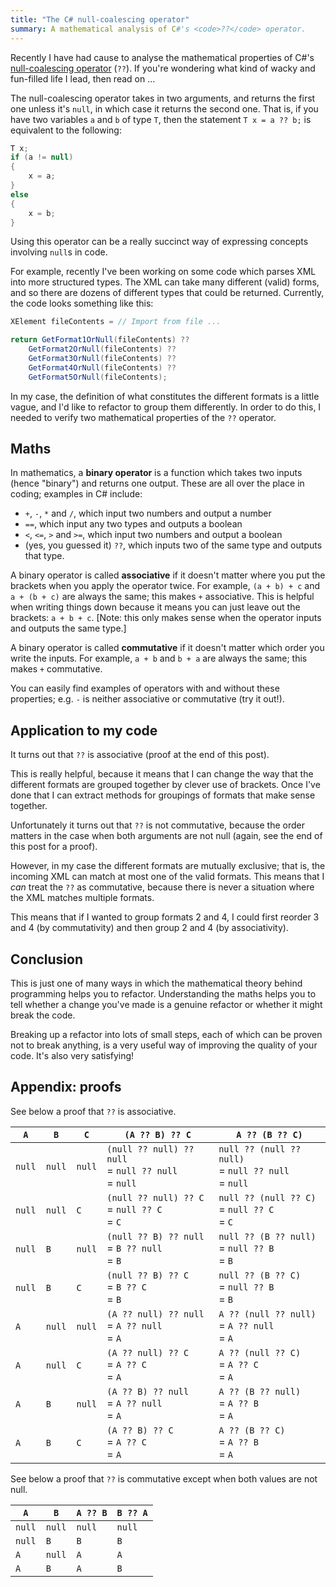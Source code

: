 ```yaml
---
title: "The C# null-coalescing operator"
summary: A mathematical analysis of C#'s <code>??</code> operator.
---
```


Recently I have had cause to analyse the mathematical properties of C#'s
[null-coalescing
operator](https://docs.microsoft.com/en-us/dotnet/csharp/language-reference/operators/null-coalescing-operator)
(`??`). If you're wondering what kind of wacky and fun-filled life I lead, then
read on&nbsp;...

The null-coalescing operator takes in two arguments, and returns the first one
unless it's `null`, in which case it returns the second one. That is, if you
have two variables `a` and `b` of type `T`, then the statement `T x = a ?? b;`
is equivalent to the following:

```cs
T x;
if (a != null)
{
    x = a;
}
else
{
    x = b;
}
```

Using this operator can be a really succinct way of expressing concepts
involving `null`s in code.

For example, recently I've been working on some code which parses XML into more
structured types. The XML can take many different (valid) forms, and so there
are dozens of different types that could be returned. Currently, the code looks
something like this:

```cs
XElement fileContents = // Import from file ...

return GetFormat1OrNull(fileContents) ??
    GetFormat2OrNull(fileContents) ??
    GetFormat3OrNull(fileContents) ??
    GetFormat4OrNull(fileContents) ??
    GetFormat5OrNull(fileContents);
```

In my case, the definition of what constitutes the different formats is a little
vague, and I'd like to refactor to group them differently. In order to do this,
I needed to verify two mathematical properties of the `??` operator.

## Maths

In mathematics, a **binary operator** is a function which takes two inputs
(hence "binary") and returns one output. These are all over the place in coding;
examples in C# include:

- `+`, `-`, `*` and `/`, which input two numbers and output a number
- `==`, which input any two types and outputs a boolean
- `<`, `<=`, `>` and `>=`, which input two numbers and output a boolean
- (yes, you guessed it) `??`, which inputs two of the same type and outputs that
  type.

A binary operator is called **associative** if it doesn't matter where you put
the brackets when you apply the operator twice. For example, `(a + b) + c` and
`a + (b + c)` are always the same; this makes `+` associative. This is helpful
when writing things down because it means you can just leave out the brackets:
`a + b + c`. [Note: this only makes sense when the operator inputs and outputs
the same type.]

A binary operator is called **commutative** if it doesn't matter which order you
write the inputs. For example, `a + b` and `b + a` are always the same; this
makes `+` commutative.

You can easily find examples of operators with and without these properties;
e.g. `-` is neither associative or commutative (try it out!).

## Application to my code

It turns out that `??` is associative (proof at the end of this post).

This is really helpful, because it means that I can change the way that the
different formats are grouped together by clever use of brackets. Once I've done
that I can extract methods for groupings of formats that make sense together.

Unfortunately it turns out that `??` is not commutative, because the order
matters in the case when both arguments are not null (again, see the end of this
post for a proof).

However, in my case the different formats are mutually exclusive; that is, the
incoming XML can match at most one of the valid formats. This means that I _can_
treat the `??` as commutative, because there is never a situation where the XML
matches multiple formats.

This means that if I wanted to group formats 2 and 4, I could first reorder 3
and 4 (by commutativity) and then group 2 and 4 (by associativity).

## Conclusion

This is just one of many ways in which the mathematical theory behind
programming helps you to refactor. Understanding the maths helps you to tell
whether a change you've made is a genuine refactor or whether it might break the
code.

Breaking up a refactor into lots of small steps, each of which can be proven not
to break anything, is a very useful way of improving the quality of your code.
It's also very satisfying!

## Appendix: proofs

See below a proof that `??` is associative.

| `A`    | `B`    | `C`    | `(A ?? B) ?? C`                                            | `A ?? (B ?? C)`                                            |
| ------ | ------ | ------ | ---------------------------------------------------------- | ---------------------------------------------------------- |
| `null` | `null` | `null` | `(null ?? null) ?? null`<br/>= `null ?? null`<br/>= `null` | `null ?? (null ?? null)`<br/>= `null ?? null`<br/>= `null` |
| `null` | `null` | `C`    | `(null ?? null) ?? C`<br/>= `null ?? C`<br/>= `C`          | `null ?? (null ?? C)`<br/>= `null ?? C`<br/>= `C`          |
| `null` | `B`    | `null` | `(null ?? B) ?? null`<br/>= `B ?? null`<br/>= `B`          | `null ?? (B ?? null)`<br/>= `null ?? B`<br/>= `B`          |
| `null` | `B`    | `C`    | `(null ?? B) ?? C`<br/>= `B ?? C`<br/>= `B`                | `null ?? (B ?? C)`<br/>= `null ?? B`<br/>= `B`             |
| `A`    | `null` | `null` | `(A ?? null) ?? null`<br/>= `A ?? null`<br/>= `A`          | `A ?? (null ?? null)`<br/>= `A ?? null`<br/>= `A`          |
| `A`    | `null` | `C`    | `(A ?? null) ?? C`<br/>= `A ?? C`<br/>= `A`                | `A ?? (null ?? C)`<br/>= `A ?? C`<br/>= `A`                |
| `A`    | `B`    | `null` | `(A ?? B) ?? null`<br/>= `A ?? null`<br/>= `A`             | `A ?? (B ?? null)`<br/>= `A ?? B`<br/>= `A`                |
| `A`    | `B`    | `C`    | `(A ?? B) ?? C`<br/>= `A ?? C`<br/>= `A`                   | `A ?? (B ?? C)`<br/>= `A ?? B`<br/>= `A`                   |

See below a proof that `??` is commutative except when both values are not null.

| `A`    | `B`    | `A ?? B` | `B ?? A` |
| ------ | ------ | -------- | -------- |
| `null` | `null` | `null`   | `null`   |
| `null` | `B`    | `B`      | `B`      |
| `A`    | `null` | `A`      | `A`      |
| `A`    | `B`    | `A`      | `B`      |
